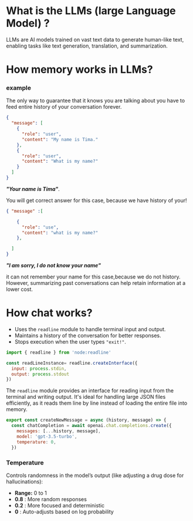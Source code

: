 
# What is the LLMs (large Language Model) ?

LLMs are AI models trained on vast text data to generate human-like text, enabling tasks like text generation, translation, and summarization.

# How memory works in LLMs?

### example

The only way to guarantee that it knows you are talking about you have to feed entire history of your conversation forever.

```json
{
  "message": [
    {
      "role": "user",
      "content": "My name is Tima."
    },
    {
      "role": "user",
      "content": "What is my name?"
    }
  ]
}
```

**_"Your name is Tima"_**.

You will get correct answer for this case, because we have history of your!


```json
{ "message" :[

    {
      "role": "use",
      "content": "what is my name?"
    },

  ]
}
```
**_"I am sorry, I do not know your name"_**

it can not remember your name for this case,because we do  not history.
However, summarizing past conversations can help retain information at a lower cost.

# How chat works?
- Uses the `readline` module to handle terminal input and output.
- Maintains a history of the conversation for better responses.
- Stops execution when the user types `"exit!"`.


```js
import { readline } from 'node:readline'

const readLineInstance= readline.createInterface({
  input: process.stdin,
  output: process.stdout
})
```


The `readline` module provides an interface for reading input from the terminal and writing output. It's ideal for handling large JSON files efficiently, as it reads them line by line instead of loading the entire file into memory.

```js
export const createNewMessage = async (history, message) => {
  const chatCompletion = await openai.chat.completions.create({
    messages: [...history, message],
    model: 'gpt-3.5-turbo',
    temperature: 0,
  })


```
### Temperature
Controls randomness in the model’s output (like adjusting a drug dose for hallucinations):
- **Range:** 0 to 1
- **0.8** : More random responses
- **0.2** : More focused and deterministic
- **0** : Auto-adjusts based on log probability

